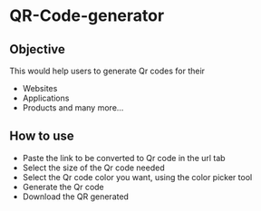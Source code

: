 # QR-Code-generator


## Objective
This would help users to generate Qr codes for their 
- Websites 
- Applications
- Products and many more...

## How to use
- Paste the link to be converted to Qr code in the url tab
- Select the size of the Qr code needed
- Select the  Qr code color you want, using the color picker tool
- Generate the Qr code
- Download the QR generated

